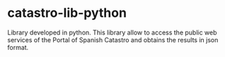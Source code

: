 # catastro-lib-python

Library developed in python. This library allow to access the public web services of the Portal of Spanish Catastro and obtains the results in json format.


